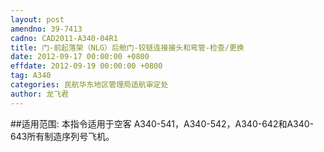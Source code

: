 ```yaml
---
layout: post
amendno: 39-7413
cadno: CAD2011-A340-04R1
title: 门-前起落架（NLG）后舱门-铰链连接接头和弯管-检查/更换
date: 2012-09-17 00:00:00 +0800
effdate: 2012-09-19 00:00:00 +0800
tag: A340
categories: 民航华东地区管理局适航审定处
author: 龙飞君
---
```


##适用范围:
本指令适用于空客 A340-541，A340-542，A340-642和A340-643所有制造序列号飞机。

